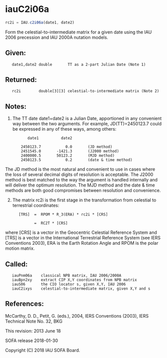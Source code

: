 # iauC2i06a

```js
rc2i = IAU.c2i06a(date1, date2)
```

Form the celestial-to-intermediate matrix for a given date using the
IAU 2006 precession and IAU 2000A nutation models.

## Given:
```
   date1,date2 double       TT as a 2-part Julian Date (Note 1)
```

## Returned:
```
   rc2i        double[3][3] celestial-to-intermediate matrix (Note 2)
```

## Notes:

1) The TT date date1+date2 is a Julian Date, apportioned in any
   convenient way between the two arguments.  For example,
   JD(TT)=2450123.7 could be expressed in any of these ways,
   among others:

```
          date1          date2

       2450123.7           0.0       (JD method)
       2451545.0       -1421.3       (J2000 method)
       2400000.5       50123.2       (MJD method)
       2450123.5           0.2       (date & time method)
```

   The JD method is the most natural and convenient to use in
   cases where the loss of several decimal digits of resolution
   is acceptable.  The J2000 method is best matched to the way
   the argument is handled internally and will deliver the
   optimum resolution.  The MJD method and the date & time methods
   are both good compromises between resolution and convenience.

2) The matrix rc2i is the first stage in the transformation from
   celestial to terrestrial coordinates:

```
      [TRS]  =  RPOM * R_3(ERA) * rc2i * [CRS]

             =  RC2T * [CRS]
```

   where [CRS] is a vector in the Geocentric Celestial Reference
   System and [TRS] is a vector in the International Terrestrial
   Reference System (see IERS Conventions 2003), ERA is the Earth
   Rotation Angle and RPOM is the polar motion matrix.

## Called:
```
   iauPnm06a    classical NPB matrix, IAU 2006/2000A
   iauBpn2xy    extract CIP X,Y coordinates from NPB matrix
   iauS06       the CIO locator s, given X,Y, IAU 2006
   iauC2ixys    celestial-to-intermediate matrix, given X,Y and s
```

## References:

   McCarthy, D. D., Petit, G. (eds.), 2004, IERS Conventions (2003),
   IERS Technical Note No. 32, BKG

This revision:  2013 June 18

SOFA release 2018-01-30

Copyright (C) 2018 IAU SOFA Board.